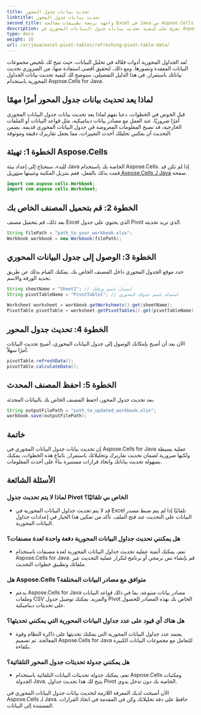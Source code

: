```yaml
---
title: تحديث بيانات جدول المحور
linktitle: تحديث بيانات جدول المحور
second_title: واجهة برمجة تطبيقات معالجة Excel في Java من Aspose.Cells
description: تعرف على كيفية تحديث بيانات جدول البيانات المحوري في Aspose.Cells لـ Java. حافظ على تحديث بياناتك دون عناء.
type: docs
weight: 16
url: /ar/java/excel-pivot-tables/refreshing-pivot-table-data/
---
```


تُعد الجداول المحورية أدوات فعّالة في تحليل البيانات، حيث تتيح لك تلخيص مجموعات البيانات المعقدة وتصورها. ومع ذلك، لتحقيق أقصى استفادة منها، من الضروري تحديث بياناتك باستمرار. في هذا الدليل التفصيلي، سنوضح لك كيفية تحديث بيانات الجداول المحورية باستخدام Aspose.Cells for Java.

## لماذا يعد تحديث بيانات جدول المحور أمرًا مهمًا

قبل الخوض في الخطوات، دعنا نفهم لماذا يعد تحديث بيانات جدول البيانات المحوري أمرًا ضروريًا. عند العمل مع مصادر بيانات ديناميكية، مثل قواعد البيانات أو الملفات الخارجية، قد تصبح المعلومات المعروضة في جدول البيانات المحوري قديمة. يضمن التحديث أن يعكس تحليلك أحدث التغييرات، مما يجعل تقاريرك دقيقة وموثوقة.

## الخطوة 1: تهيئة Aspose.Cells

 للبدء، ستحتاج إلى إعداد بيئة Java الخاصة بك باستخدام Aspose.Cells. إذا لم تكن قد قمت بذلك بالفعل، فقم بتنزيل المكتبة وتثبيتها من[تنزيل Aspose.Cells لـ Java](https://releases.aspose.com/cells/java/) صفحة.

```java
import com.aspose.cells.Workbook;
import com.aspose.cells.Worksheet;
```

## الخطوة 2: قم بتحميل المصنف الخاص بك

بعد ذلك، قم بتحميل مصنف Excel الذي يحتوي على جدول Pivot الذي تريد تحديثه.

```java
String filePath = "path_to_your_workbook.xlsx";
Workbook workbook = new Workbook(filePath);
```

## الخطوة 3: الوصول إلى جدول البيانات المحوري

حدد موقع الجدول المحوري داخل المصنف الخاص بك. يمكنك القيام بذلك عن طريق تحديد الورقة والاسم.

```java
String sheetName = "Sheet1"; // استبدل باسم ورقتك
String pivotTableName = "PivotTable1"; // استبدله باسم جدولك المحوري

Worksheet worksheet = workbook.getWorksheets().get(sheetName);
PivotTable pivotTable = worksheet.getPivotTables().get(pivotTableName);
```

## الخطوة 4: تحديث جدول المحور

الآن بعد أن أصبح بإمكانك الوصول إلى جدول البيانات المحوري، أصبح تحديث البيانات أمرًا سهلاً.

```java
pivotTable.refreshData();
pivotTable.calculateData();
```

## الخطوة 5: احفظ المصنف المحدث

بعد تحديث جدول المحور، احفظ المصنف الخاص بك بالبيانات المحدثة.

```java
String outputFilePath = "path_to_updated_workbook.xlsx";
workbook.save(outputFilePath);
```

## خاتمة

إن تحديث بيانات جدول البيانات المحوري في Aspose.Cells for Java عملية بسيطة ولكنها ضرورية لضمان تحديث تقاريرك وتحليلاتك باستمرار. باتباع هذه الخطوات، يمكنك بسهولة تحديث بياناتك واتخاذ قرارات مستنيرة بناءً على أحدث المعلومات.

## الأسئلة الشائعة

### لماذا لا يتم تحديث جدول Pivot الخاص بي تلقائيًا؟
   - قد لا يتم تحديث جداول البيانات المحورية في Excel تلقائيًا إذا لم يتم ضبط مصدر البيانات على التحديث عند فتح الملف. تأكد من تمكين هذا الخيار في إعدادات جداول البيانات المحورية.

### هل يمكنني تحديث جداول البيانات المحورية دفعة واحدة لعدة مصنفات؟
   - نعم، يمكنك أتمتة عملية تحديث جداول البيانات المحورية لعدة مصنفات باستخدام Aspose.Cells for Java. قم بإنشاء نص برمجي أو برنامج لتكرار عملية التحديث عبر ملفاتك وتطبيق خطوات التحديث.

### هل Aspose.Cells متوافق مع مصادر البيانات المختلفة؟
   - يدعم Aspose.Cells for Java مصادر بيانات متنوعة، بما في ذلك قواعد البيانات وملفات CSV والمزيد. يمكنك توصيل جدول Pivot الخاص بك بهذه المصادر للحصول على تحديثات ديناميكية.

### هل هناك أي قيود على عدد جداول البيانات المحورية التي يمكنني تحديثها؟
   - يعتمد عدد جداول البيانات المحورية التي يمكنك تحديثها على ذاكرة النظام وقوة المعالجة. تم تصميم Aspose.Cells for Java للتعامل مع مجموعات البيانات الكبيرة بكفاءة.

### هل يمكنني جدولة تحديثات جدول المحور التلقائية؟
   - نعم، يمكنك جدولة تحديثات البيانات التلقائية باستخدام Aspose.Cells ومكتبات الجدولة Java. يتيح لك هذا تحديث جداول Pivot الخاصة بك دون تدخل يدوي.

الآن أصبحت لديك المعرفة اللازمة لتحديث بيانات جدول البيانات المحوري في Aspose.Cells لـ Java. حافظ على دقة تحليلاتك وكن في المقدمة في اتخاذ القرارات المستندة إلى البيانات.